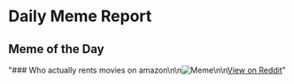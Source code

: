 # Daily Meme Report

## Meme of the Day
"### Who actually rents movies on amazon\n\n![Meme](https://i.redd.it/z8kt6xki20sd1.png)\n\n[View on Reddit](https://redd.it/1ft4ld5)"
